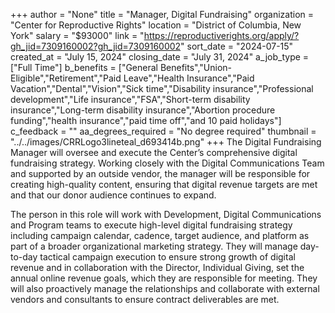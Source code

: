 +++
author = "None"
title = "Manager, Digital Fundraising"
organization = "Center for Reproductive Rights"
location = "District of Columbia, New York"
salary = "$93000"
link = "https://reproductiverights.org/apply/?gh_jid=7309160002?gh_jid=7309160002"
sort_date = "2024-07-15"
created_at = "July 15, 2024"
closing_date = "July 31, 2024"
a_job_type = ["Full Time"]
b_benefits = ["General Benefits","Union-Eligible","Retirement","Paid Leave","Health Insurance","Paid Vacation","Dental","Vision","Sick time","Disability insurance","Professional development","Life insurance","FSA","Short-term disability insurance","Long-term disability insurance","Abortion procedure funding","health insurance","paid time off","and 10 paid holidays"]
c_feedback = ""
aa_degrees_required = "No degree required"
thumbnail = "../../images/CRRLogo3lineteal_d693414b.png"
+++
The Digital Fundraising Manager will oversee and execute the Center’s comprehensive digital fundraising strategy. Working closely with the Digital Communications Team and supported by an outside vendor, the manager will be responsible for creating high-quality content, ensuring that digital revenue targets are met and that our donor audience continues to expand. 

The person in this role will work with Development, Digital Communications and Program teams to execute high-level digital fundraising strategy including campaign calendar, cadence, target audience, and platform as part of a broader organizational marketing strategy. They will manage day-to-day tactical campaign execution to ensure strong growth of digital revenue and in collaboration with the Director, Individual Giving, set the annual online revenue goals, which they are responsible for meeting. They will also proactively manage the relationships and collaborate with external vendors and consultants to ensure contract deliverables are met.